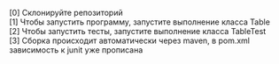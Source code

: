 [0] Склонируйте репозиторий <br>
[1] Чтобы запустить программу, запустите выполнение класса Table <br>
[2] Чтобы запустить тесты, запустите выполнение класса TableTest <br>
[3] Сборка происходит автоматически через maven, в pom.xml зависимость к junit уже прописана
